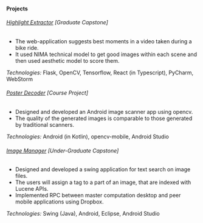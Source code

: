 #### Projects

###### [Highlight Extractor](https://github.com/highlight-extractor) [Graduate Capstone] 

* The web-application suggests best moments in a video taken during a bike ride.
* It used NIMA technical model to get good images within each scene and then used aesthetic model to score them.

*Technologies:* Flask, OpenCV, Tensorflow, React (in Typescript), PyCharm, WebStorm

###### [Poster Decoder](https://github.com/poster-decoder) [Course Project] 

* Designed and developed an Android image scanner app using opencv.
* The quality of the generated images is comparable to those generated by traditional scanners.

*Technologies:* Android (in Kotlin), opencv-mobile, Android Studio

###### [Image Manager](https://github.com/sudharkj/imageManager) [Under-Graduate Capstone] 

* Designed and developed a swing application for text search on image files.
* The users will assign a tag to a part of an image, that are 
indexed with Lucene APIs.
* Implemented RPC between master computation desktop and peer 
mobile applications using Dropbox.

*Technologies:* Swing (Java), Android, Eclipse, Android Studio
